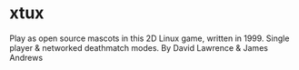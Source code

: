 xtux
====

Play as open source mascots in this 2D Linux game, written in 1999. Single player & networked deathmatch modes. By David Lawrence & James Andrews
